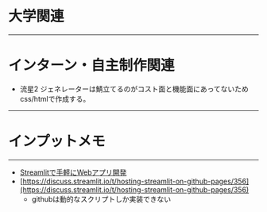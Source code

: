 # 大学関連
* * *
# インターン・自主制作関連
- 流星2 ジェネレーターは鯖立てるのがコスト面と機能面にあってないためcss/htmlで作成する。
* * *
# インプットメモ
* * *
- [Streamlitで手軽にWebアプリ開発](https://www.alpha.co.jp/blog/202304_02)
- [https://discuss.streamlit.io/t/hosting-streamlit-on-github-pages/356](https://discuss.streamlit.io/t/hosting-streamlit-on-github-pages/356)
  - githubは動的なスクリプトしか実装できない


